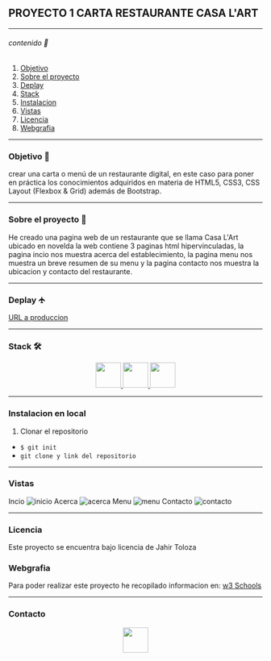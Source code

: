 ## PROYECTO 1 CARTA RESTAURANTE CASA L'ART
***
###### contenido    🚩
1. [Objetivo](#objetivo)
2. [Sobre el proyecto](#sobre-el-proyecto)
3. [Deplay](#deplay)
4. [Stack](#stack)
5. [Instalacion](#instalacion)
6. [Vistas](#vistas)
7. [Licencia](#licencia)
8. [Webgrafia](#webgrafia)

***
### Objetivo 🎯

 crear una carta o menú de un restaurante digital, en este caso para poner en práctica los conocimientos adquiridos en materia de HTML5, CSS3, CSS Layout (Flexbox & Grid) además de Bootstrap.
***
### Sobre el proyecto 🚀

He creado una pagina web de un restaurante que se llama Casa L'Art ubicado en novelda la web contiene 3 paginas html hipervinculadas, la pagina incio nos muestra acerca del establecimiento, la pagina menu nos muestra un breve resumen de su menu y la pagina contacto nos muestra la ubicacion y contacto del restaurante.
***
### Deplay 🛧

[URL a produccion](google.com)
              

              
              
***
### Stack   🛠              


<div align="center">
<a href="https://www.w3schools.com/html/html_emojis.asp">
    <img src= "https://cdn.icon-icons.com/icons2/2699/PNG/512/w_html_logo_icon_170241.png" height=50px />
</a>
<a href="https://www.w3schools.com/css/default.asp">
    <img src= "https://cdn.pixabay.com/photo/2017/08/05/11/16/logo-2582747_640.png" height=50px />
</a>
<a href="https://getbootstrap.com/">
    <img src= "https://logovectorseek.com/wp-content/uploads/2019/10/bootstrap-logo-vector.png" height=50px />
</a>
 </div>

***
### Instalacion en local

1. Clonar el repositorio
 - `$ git init`
 - `git clone y link del repositorio`


***
### Vistas 
Incio
![inicio](./vista%20inicio%201.png)
Acerca
![acerca](./vista%20inicio%202.png)
Menu
![menu](./vista%20menu.png)
Contacto
![contacto](./vista%20contacto.png)
















***
### Licencia
Este proyecto se encuentra bajo licencia de Jahir Toloza

### Webgrafia
Para poder realizar este proyecto he recopilado informacion en:
[w3 Schools](https://www.w3schools.com/)
***
### Contacto

<div align="center">
<a href="www.gmail.com">
    <img src= "https://cdn.icon-icons.com/icons2/2699/PNG/512/gmail_logo_icon_169102.png" height=50px />
</a>
</div>